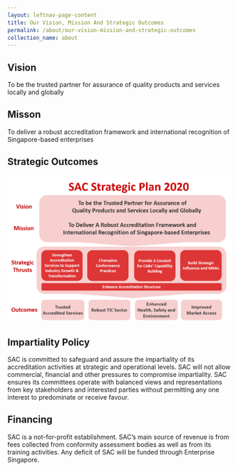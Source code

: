 ```yaml
---
layout: leftnav-page-content
title: Our Vision, Mission And Strategic Outcomes
permalink: /about/our-vision-mission-and-strategic-outcomes
collection_name: about
---
```

## Vision
To be the trusted partner for assurance of quality products and services locally and globally

## Misson
To deliver a robust accreditation framework and international recognition of Singapore-based enterprises

## Strategic Outcomes
![SACStrategicPlan2020](/images/about/SACStrategic2020.png)

## Impartiality Policy
SAC is committed to safeguard and assure the impartiality of its accreditation activities at strategic and operational levels. SAC will not allow commercial, financial and other pressures to compromise impartiality. SAC ensures its committees operate with balanced views and representations from key stakeholders and interested parties without permitting any one interest to predominate or receive favour.

## Financing
SAC is a not-for-profit establishment. SAC’s main source of revenue is from fees collected from conformity assessment bodies as well as from its training activities. Any deficit of SAC will be funded through Enterprise Singapore. 
